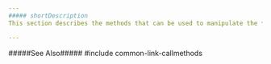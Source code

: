 ```yaml
---
##### shortDescription
This section describes the methods that can be used to manipulate the **PivotGrid** widget.

---
```

#####See Also#####
#include common-link-callmethods